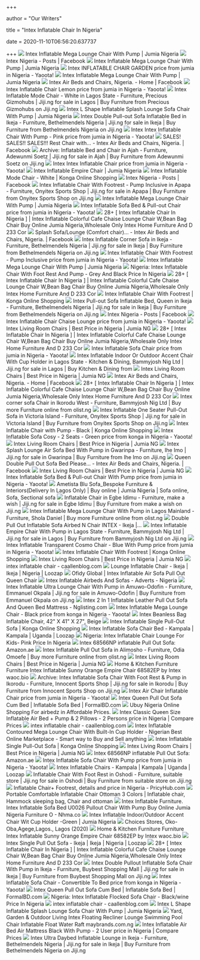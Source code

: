 +++
        
author = "Our Writers"
        
title = "Intex Inflatable Chair In Nigeria"
        
date = 2020-11-10T06:56:20.637737
        
+++
[ ![](https://ng.jumia.is/unsafe/fit-in/500x500/filters:fill(white)/product/33/900712/1.jpg?2339)](https://ng.jumia.is/unsafe/fit-in/500x500/filters:fill(white)/product/33/900712/1.jpg?2339) Intex Inflatable Mega Lounge Chair With Pump | Jumia Nigeria
[ ![](https://lookaside.fbsbx.com/lookaside/crawler/media/?media_id=711512092319716)](https://lookaside.fbsbx.com/lookaside/crawler/media/?media_id=711512092319716) Intex Nigeria - Posts | Facebook
[ ![](https://ng.jumia.is/unsafe/fit-in/500x500/filters:fill(white)/product/33/900712/2.jpg?2339)](https://ng.jumia.is/unsafe/fit-in/500x500/filters:fill(white)/product/33/900712/2.jpg?2339) Intex Inflatable Mega Lounge Chair With Pump | Jumia Nigeria
[ ![](https://images.yaoota.com/4ojskEhQulRmSJWgJrQcPYZJX8k=/trim/yaootaweb-production-ng/media/crawledproductimages/a4d3bcefb7cffca809dd5b2942bfa6648ca1c412.jpg)](https://images.yaoota.com/4ojskEhQulRmSJWgJrQcPYZJX8k=/trim/yaootaweb-production-ng/media/crawledproductimages/a4d3bcefb7cffca809dd5b2942bfa6648ca1c412.jpg) Intex INFLATABLE CHAIR GARDEN price from jumia in Nigeria - Yaoota!
[ ![](https://ng.jumia.is/unsafe/fit-in/680x680/filters:fill(white)/product/33/900712/1.jpg?2339)](https://ng.jumia.is/unsafe/fit-in/680x680/filters:fill(white)/product/33/900712/1.jpg?2339) Intex Inflatable Mega Lounge Chair With Pump | Jumia Nigeria
[ ![](https://lookaside.fbsbx.com/lookaside/crawler/media/?media_id=158438254716372)](https://lookaside.fbsbx.com/lookaside/crawler/media/?media_id=158438254716372) Intex Air Beds and Chairs, Nigeria. - Home | Facebook
[ ![](https://images.yaoota.com/b-QUhggtnXTgjrDivZ-ydIjMgx8=/trim/yaootaweb-production-ng/media/crawledproductimages/aac9149cee6a656f6b96466454c70117214c3f96.jpg)](https://images.yaoota.com/b-QUhggtnXTgjrDivZ-ydIjMgx8=/trim/yaootaweb-production-ng/media/crawledproductimages/aac9149cee6a656f6b96466454c70117214c3f96.jpg) Intex Inflatable Chair Lemon price from jumia in Nigeria - Yaoota!
[ ![](https://d3re0f381bckq9.cloudfront.net/39241933_inflatable-mode-chair-white-7873676_600x600.jpg)](https://d3re0f381bckq9.cloudfront.net/39241933_inflatable-mode-chair-white-7873676_600x600.jpg) Intex Inflatable Mode Chair - White in Lagos State - Furniture, Precious  Gizmohubs | Jiji.ng for sale in Lagos | Buy Furniture from Precious  Gizmohubs on Jiji.ng
[ ![](https://ng.jumia.is/unsafe/fit-in/680x680/filters:fill(white)/product/53/690004/1.jpg?2778)](https://ng.jumia.is/unsafe/fit-in/680x680/filters:fill(white)/product/53/690004/1.jpg?2778) Intex L Shape Inflatable Splash Lounge Sofa Chair With Pump | Jumia Nigeria
[ ![](https://d3re0f381bckq9.cloudfront.net/7411525_cahir-800x800_800x800.jpg)](https://d3re0f381bckq9.cloudfront.net/7411525_cahir-800x800_800x800.jpg) Intex Double Pull-out Sofa Inflatable Bed in Ikeja - Furniture,  Bethelmendels Nigeria | Jiji.ng for sale in Ikeja | Buy Furniture from  Bethelmendels Nigeria on Jiji.ng
[ ![](https://images.yaoota.com/uueOHIhUo9B195quRMkUYDxvXVc=/trim/yaootaweb-production-ng/media/crawledproductimages/e7b43d2cd898a54d8f58ab448d821c0747ef05a1.jpg)](https://images.yaoota.com/uueOHIhUo9B195quRMkUYDxvXVc=/trim/yaootaweb-production-ng/media/crawledproductimages/e7b43d2cd898a54d8f58ab448d821c0747ef05a1.jpg) Intex Intex Inflatable Chair With Pump - Pink price from jumia in Nigeria -  Yaoota!
[ ![](https://lookaside.fbsbx.com/lookaside/crawler/media/?media_id=240790063147857)](https://lookaside.fbsbx.com/lookaside/crawler/media/?media_id=240790063147857) SALES! SALES!! SALES!!! Rest Chair with... - Intex Air Beds and Chairs,  Nigeria. | Facebook
[ ![](https://d3re0f381bckq9.cloudfront.net/47415138_20200627-201856_1500x729.jpg)](https://d3re0f381bckq9.cloudfront.net/47415138_20200627-201856_1500x729.jpg) Archive: Inflatable Bed and Chair in Ajah - Furniture, Adewunmi Soetz |  Jiji.ng for sale in Ajah | Buy Furniture from Adewunmi Soetz on Jiji.ng
[ ![](https://images.yaoota.com/vmmxw_o1aKOwDEgfRFASypOhiZA=/trim/yaootaweb-production-ng/media/crawledproductimages/459e9876ed30f0dffbe30074f836d1ce0206e295.jpg)](https://images.yaoota.com/vmmxw_o1aKOwDEgfRFASypOhiZA=/trim/yaootaweb-production-ng/media/crawledproductimages/459e9876ed30f0dffbe30074f836d1ce0206e295.jpg) Intex Intex Inflatable Chair price from jumia in Nigeria - Yaoota!
[ ![](https://ng.jumia.is/unsafe/fit-in/680x680/filters:fill(white)/product/96/829454/1.jpg?6273)](https://ng.jumia.is/unsafe/fit-in/680x680/filters:fill(white)/product/96/829454/1.jpg?6273) Intex Inflatable Empire Chair | Jumia Nigeria
[ ![](https://www-konga-com-res.cloudinary.com/w_auto,f_auto,fl_lossy,dpr_auto,q_auto/media/catalog/product/I/n/Inflatable-Mode-Chair---White-7873677.jpg)](https://www-konga-com-res.cloudinary.com/w_auto,f_auto,fl_lossy,dpr_auto,q_auto/media/catalog/product/I/n/Inflatable-Mode-Chair---White-7873677.jpg) Intex Inflatable Mode Chair - White | Konga Online Shopping
[ ![](https://lookaside.fbsbx.com/lookaside/crawler/media/?media_id=1154030784734509)](https://lookaside.fbsbx.com/lookaside/crawler/media/?media_id=1154030784734509) Intex Nigeria - Posts | Facebook
[ ![](https://d3re0f381bckq9.cloudfront.net/44456094_screenshot-20200508-102535_720x774.jpg)](https://d3re0f381bckq9.cloudfront.net/44456094_screenshot-20200508-102535_720x774.jpg) Intex Inflatable Chair With Footrest - Pump Inclusive in Apapa - Furniture,  Onyitex Sports Shop | Jiji.ng for sale in Apapa | Buy Furniture from  Onyitex Sports Shop on Jiji.ng
[ ![](https://ng.jumia.is/unsafe/fit-in/500x500/filters:fill(white)/product/33/900712/5.jpg?2339)](https://ng.jumia.is/unsafe/fit-in/500x500/filters:fill(white)/product/33/900712/5.jpg?2339) Intex Inflatable Mega Lounge Chair With Pump | Jumia Nigeria
[ ![](https://images.yaoota.com/XmcSK_pU75VGguCJWqRgyZoKDXw=/trim/yaootaweb-production-ng/media/crawledproductimages/b96ec3f67f1ad3a45741f32c29943d9218866d72.jpg)](https://images.yaoota.com/XmcSK_pU75VGguCJWqRgyZoKDXw=/trim/yaootaweb-production-ng/media/crawledproductimages/b96ec3f67f1ad3a45741f32c29943d9218866d72.jpg) Intex Inflatable Sofa Bed & Pull-out Chair price from jumia in Nigeria -  Yaoota!
[ ![](https://images1.jiji.ng/9664352_intex-inflatable-sofa-chair-with-foot-rest-pump_300x300.jpg)](https://images1.jiji.ng/9664352_intex-inflatable-sofa-chair-with-foot-rest-pump_300x300.jpg) 28+ [ Intex Inflatable Chair In Nigeria ] | Intex Inflatable Colorful Cafe  Chaise Lounge Chair W,Bean Bag Chair Buy Online Jumia Nigeria,Wholesale  Only Intex Home Furniture And D 233 Cor
[ ![](https://lookaside.fbsbx.com/lookaside/crawler/media/?media_id=183472582212939)](https://lookaside.fbsbx.com/lookaside/crawler/media/?media_id=183472582212939) Splash Sofa/Lounge (Comfort chair)... - Intex Air Beds and Chairs, Nigeria.  | Facebook
[ ![](https://d3re0f381bckq9.cloudfront.net/7383230_51yfqcdxjyl-sy355_355x355.jpg)](https://d3re0f381bckq9.cloudfront.net/7383230_51yfqcdxjyl-sy355_355x355.jpg) Intex Inflatable Corner Sofa in Ikeja - Furniture, Bethelmendels Nigeria |  Jiji.ng for sale in Ikeja | Buy Furniture from Bethelmendels Nigeria on  Jiji.ng
[ ![](https://images.yaoota.com/JHOT-etK61veEQXxYcGsFeakEcQ=/trim/yaootaweb-production-ng/media/crawledproductimages/4541b100286ae4d51e5e1baa2d455ad58906e3ac.jpg)](https://images.yaoota.com/JHOT-etK61veEQXxYcGsFeakEcQ=/trim/yaootaweb-production-ng/media/crawledproductimages/4541b100286ae4d51e5e1baa2d455ad58906e3ac.jpg) Intex Inflatable Chair With Footrest - Pump Inclusive price from jumia in  Nigeria - Yaoota!
[ ![](https://ng.jumia.is/unsafe/fit-in/680x680/filters:fill(white)/product/33/900712/3.jpg?2339)](https://ng.jumia.is/unsafe/fit-in/680x680/filters:fill(white)/product/33/900712/3.jpg?2339) Intex Inflatable Mega Lounge Chair With Pump | Jumia Nigeria
[ ![](https://static.jumia.com.ng/p/intex-6218-6093655-1-zoom.jpg)](https://static.jumia.com.ng/p/intex-6218-6093655-1-zoom.jpg) Nigeria: Intex Inflatable Chair With Foot Rest And Pump - Grey And Black  Price In Nigeria
[ ![](http://s3.amazonaws.com/www.dealdey.com/system/deals/images/50737/S670x414/Product-intex-empire-chair-68581NPEP-D.jpg?1420808125)](http://s3.amazonaws.com/www.dealdey.com/system/deals/images/50737/S670x414/Product-intex-empire-chair-68581NPEP-D.jpg?1420808125) 28+ [ Intex Inflatable Chair In Nigeria ] | Intex Inflatable Colorful Cafe  Chaise Lounge Chair W,Bean Bag Chair Buy Online Jumia Nigeria,Wholesale  Only Intex Home Furniture And D 233 Cor
[ ![](https://www-konga-com-res.cloudinary.com/w_auto,f_auto,fl_lossy,dpr_auto,q_auto/media/catalog/product/V/F/112002_1538022646.jpg)](https://www-konga-com-res.cloudinary.com/w_auto,f_auto,fl_lossy,dpr_auto,q_auto/media/catalog/product/V/F/112002_1538022646.jpg) Intex Inflatable Chair With Footrest | Konga Online Shopping
[ ![](https://d3re0f381bckq9.cloudfront.net/7385597_graphic1_1000x805.jpg)](https://d3re0f381bckq9.cloudfront.net/7385597_graphic1_1000x805.jpg) Intex Pull-out Sofa Inflatable Bed, Queen in Ikeja - Furniture,  Bethelmendels Nigeria | Jiji.ng for sale in Ikeja | Buy Furniture from  Bethelmendels Nigeria on Jiji.ng
[ ![](https://lookaside.fbsbx.com/lookaside/crawler/media/?media_id=711517822319143)](https://lookaside.fbsbx.com/lookaside/crawler/media/?media_id=711517822319143) Intex Nigeria - Posts | Facebook
[ ![](https://images.yaoota.com/gcAMGzB6GDY69lFjy18nBJahuUQ=/trim/yaootaweb-production-ng/media/crawledproductimages/b43b5b5e5ede996216c0c21cb6432cfde9828eb3.jpg)](https://images.yaoota.com/gcAMGzB6GDY69lFjy18nBJahuUQ=/trim/yaootaweb-production-ng/media/crawledproductimages/b43b5b5e5ede996216c0c21cb6432cfde9828eb3.jpg) Intex Inflatable Chair Chaise Lounge price from jumia in Nigeria - Yaoota!
[ ![](https://ng.jumia.is/unsafe/fit-in/300x300/filters:fill(white)/product/39/400533/1.jpg?7441)](https://ng.jumia.is/unsafe/fit-in/300x300/filters:fill(white)/product/39/400533/1.jpg?7441) Intex Living Room Chairs | Best Price in Nigeria | Jumia NG
[ ![](https://n3.sdlcdn.com/imgs/a/m/c/Intex-Teddy-Chair-SDL515999617-1-23f36.jpg)](https://n3.sdlcdn.com/imgs/a/m/c/Intex-Teddy-Chair-SDL515999617-1-23f36.jpg) 28+ [ Intex Inflatable Chair In Nigeria ] | Intex Inflatable Colorful Cafe  Chaise Lounge Chair W,Bean Bag Chair Buy Online Jumia Nigeria,Wholesale  Only Intex Home Furniture And D 233 Cor
[ ![](https://images.yaoota.com/xrYSoUH-Y-FFaf3JEH3ErUuZ514=/trim/yaootaweb-production-ng/media/crawledproductimages/3d14a46bd07cd36bf0a2c46ccfe55de6a5766eac.jpg)](https://images.yaoota.com/xrYSoUH-Y-FFaf3JEH3ErUuZ514=/trim/yaootaweb-production-ng/media/crawledproductimages/3d14a46bd07cd36bf0a2c46ccfe55de6a5766eac.jpg) Intex Inflatable Sofa Chair price from jumia in Nigeria - Yaoota!
[ ![](https://d3re0f381bckq9.cloudfront.net/9506367_68587-naduvaemo-kreslo-intex_800x800.jpg)](https://d3re0f381bckq9.cloudfront.net/9506367_68587-naduvaemo-kreslo-intex_800x800.jpg) Intex Inflatable Indoor Or Outdoor Accent Chair With Cup Holder in Lagos  State - Kitchen & Dining, Bammyjosh Nig Ltd | Jiji.ng for sale in Lagos |  Buy Kitchen & Dining from
[ ![](https://ng.jumia.is/unsafe/fit-in/300x300/filters:fill(white)/product/15/537231/1.jpg?1650)](https://ng.jumia.is/unsafe/fit-in/300x300/filters:fill(white)/product/15/537231/1.jpg?1650) Intex Living Room Chairs | Best Price in Nigeria | Jumia NG
[ ![](https://lookaside.fbsbx.com/lookaside/crawler/media/?media_id=183471508879713)](https://lookaside.fbsbx.com/lookaside/crawler/media/?media_id=183471508879713) Intex Air Beds and Chairs, Nigeria. - Home | Facebook
[ ![](http://i5.walmartimages.com/dfw/dce07b8c-57ff/k2-_e33f1f82-1d62-4425-97c2-bfd5c75224a5.v1.jpg)](http://i5.walmartimages.com/dfw/dce07b8c-57ff/k2-_e33f1f82-1d62-4425-97c2-bfd5c75224a5.v1.jpg) 28+ [ Intex Inflatable Chair In Nigeria ] | Intex Inflatable Colorful Cafe  Chaise Lounge Chair W,Bean Bag Chair Buy Online Jumia Nigeria,Wholesale  Only Intex Home Furniture And D 233 Cor
[ ![](https://static-uc.olist.ng/upload/20191004/5d96fbba4f604.jpg)](https://static-uc.olist.ng/upload/20191004/5d96fbba4f604.jpg) Intex corner sofa Chair in Ikorodu West - Furniture, Bammyjosh Nig Ltd |  Buy more Furniture online from olist.ng
[ ![](https://d3re0f381bckq9.cloudfront.net/38194877_20191205-171257_1080x1069.jpg)](https://d3re0f381bckq9.cloudfront.net/38194877_20191205-171257_1080x1069.jpg) Intex Inflatable One Seater Pull-Out Sofa in Victoria Island - Furniture,  Onyitex Sports Shop | Jiji.ng for sale in Victoria Island | Buy Furniture  from Onyitex Sports Shop on Jiji.ng
[ ![](https://www-konga-com-res.cloudinary.com/w_auto,f_auto,fl_lossy,dpr_auto,q_auto/media/catalog/product/I/n/Inflatable-Chair-with-Pump---Black-7400113.jpg)](https://www-konga-com-res.cloudinary.com/w_auto,f_auto,fl_lossy,dpr_auto,q_auto/media/catalog/product/I/n/Inflatable-Chair-with-Pump---Black-7400113.jpg) Intex Inflatable Chair with Pump - Black | Konga Online Shopping
[ ![](https://images.yaoota.com/66dgL9dBcGc5TeHTfOx7dTB88hE=/trim/yaootaweb-production-ng/media/crawledproductimages/14ddc05a32b4e2c4f570d61895ce2eb35111a4bd.jpg)](https://images.yaoota.com/66dgL9dBcGc5TeHTfOx7dTB88hE=/trim/yaootaweb-production-ng/media/crawledproductimages/14ddc05a32b4e2c4f570d61895ce2eb35111a4bd.jpg) Intex Inflatable Sofa Cosy - 2 Seats - Green price from konga in Nigeria -  Yaoota!
[ ![](https://ng.jumia.is/unsafe/fit-in/300x300/filters:fill(white)/product/68/702614/1.jpg?4929)](https://ng.jumia.is/unsafe/fit-in/300x300/filters:fill(white)/product/68/702614/1.jpg?4929) Intex Living Room Chairs | Best Price in Nigeria | Jumia NG
[ ![](https://d3re0f381bckq9.cloudfront.net/48845363_img-20200718-155757-4_1125x1500.jpg)](https://d3re0f381bckq9.cloudfront.net/48845363_img-20200718-155757-4_1125x1500.jpg) Intex Splash Lounge Air Sofa Bed With Pump in Gwarinpa - Furniture, Ihe Imo  | Jiji.ng for sale in Gwarinpa | Buy Furniture from Ihe Imo on Jiji.ng
[ ![](https://lookaside.fbsbx.com/lookaside/crawler/media/?media_id=221340451759485)](https://lookaside.fbsbx.com/lookaside/crawler/media/?media_id=221340451759485) Queen Double Pull Out Sofa Bed Please... - Intex Air Beds and Chairs,  Nigeria. | Facebook
[ ![](https://ng.jumia.is/unsafe/fit-in/300x300/filters:fill(white)/product/29/426912/1.jpg?1866)](https://ng.jumia.is/unsafe/fit-in/300x300/filters:fill(white)/product/29/426912/1.jpg?1866) Intex Living Room Chairs | Best Price in Nigeria | Jumia NG
[ ![](https://images.yaoota.com/QvylvROYs_DXkr1chapnOSEDARY=/trim/yaootaweb-production-ng/media/crawledproductimages/09e3ce2de6cdb8b1d77924e1268bbc6feef4d935.jpg)](https://images.yaoota.com/QvylvROYs_DXkr1chapnOSEDARY=/trim/yaootaweb-production-ng/media/crawledproductimages/09e3ce2de6cdb8b1d77924e1268bbc6feef4d935.jpg) Intex Inflatable Sofa Bed & Pull-out Chair With Pump price from jumia in  Nigeria - Yaoota!
[ ![](https://i.pinimg.com/originals/d8/ba/cf/d8bacfdcda584513bb4f9df6ebd9ccc4.jpg)](https://i.pinimg.com/originals/d8/ba/cf/d8bacfdcda584513bb4f9df6ebd9ccc4.jpg) Ametista Blu Sofa_Bespoke Furniture & Interiors(Delivery In Lagos Only) |  Buy online | Jumia Nigeria | Sofa online, Sofa, Sectional sofa
[ ![](https://d3re0f381bckq9.cloudfront.net/39965523_htb1tkc5ttjybenjy1zeq6yhzvxaj_800x800.jpg)](https://d3re0f381bckq9.cloudfront.net/39965523_htb1tkc5ttjybenjy1zeq6yhzvxaj_800x800.jpg) Inflatable Chair in Egbe Idimu - Furniture, make a wish | Jiji.ng for sale  in Egbe Idimu | Buy Furniture from make a wish on Jiji.ng
[ ![](https://static-uc.olist.ng/upload/20191204/etau2iiu8ea.jpg)](https://static-uc.olist.ng/upload/20191204/etau2iiu8ea.jpg) Intex Inflatable Mega Lounge Chair With Pump in Lagos Mainland - Furniture,  Shola Daniel | Buy more Furniture online from olist.ng
[ ![](https://loozap.com/storage/files/ng/lel_15-09-2019/thumb-816x460-listings360_rip0hbt__33806358_double-pull-copy_450x450.jpg)](https://loozap.com/storage/files/ng/lel_15-09-2019/thumb-816x460-listings360_rip0hbt__33806358_double-pull-copy_450x450.jpg) Double Pull Out Inflatable Sofa Airbed N Chair INTEX - Ikeja |...
[ ![](https://ng2.jijistatic.com/40080375_4a3c8ebbb84672fe1777f70d8995d9c2_600x600.jpg)](https://ng2.jijistatic.com/40080375_4a3c8ebbb84672fe1777f70d8995d9c2_600x600.jpg) Intex Inflatable Empire Chair With Pump in Lagos State - Furniture,  Bammyjosh Nig Ltd | Jiji.ng for sale in Lagos | Buy Furniture from  Bammyjosh Nig Ltd on Jiji.ng
[ ![](https://images.yaoota.com/Q3_vvv5GExqt55qRLZvNXyDwh7I=/trim/yaootaweb-production-ng/media/crawledproductimages/94fddd49847a9d5f69f70725bdb9014b6c8a3e9c.jpg)](https://images.yaoota.com/Q3_vvv5GExqt55qRLZvNXyDwh7I=/trim/yaootaweb-production-ng/media/crawledproductimages/94fddd49847a9d5f69f70725bdb9014b6c8a3e9c.jpg) Intex Inflatable Transparent Cosmo Chair - Blue With Pump price from jumia  in Nigeria - Yaoota!
[ ![](https://www-konga-com-res.cloudinary.com/w_auto,f_auto,fl_lossy,dpr_auto,q_auto/media/catalog/product/U/l/Ultra-Lounge-Air-chair-with-Footrest-7795058.jpg)](https://www-konga-com-res.cloudinary.com/w_auto,f_auto,fl_lossy,dpr_auto,q_auto/media/catalog/product/U/l/Ultra-Lounge-Air-chair-with-Footrest-7795058.jpg) Intex Inflatable Chair With Footrest | Konga Online Shopping
[ ![](https://ng.jumia.is/unsafe/fit-in/300x300/filters:fill(white)/product/67/651554/1.jpg?3733)](https://ng.jumia.is/unsafe/fit-in/300x300/filters:fill(white)/product/67/651554/1.jpg?3733) Intex Living Room Chairs | Best Price in Nigeria | Jumia NG
[ ![](https://img.particlenews.com/img/id/25RHHh_0PS4usU300?type=thumbnail_512x288)](https://img.particlenews.com/img/id/25RHHh_0PS4usU300?type=thumbnail_512x288)     intex inflatable chair - caallenblog.com
[ ![](https://loozap.com/storage/files/ng/lel_15-09-2019/thumb-816x460-listings360_ow35tga__10024280_jsk-chair_600x506.jpg)](https://loozap.com/storage/files/ng/lel_15-09-2019/thumb-816x460-listings360_ow35tga__10024280_jsk-chair_600x506.jpg) Lounge Inflatable Chair - Ikeja | Ikeja | Nigeria | Loozap
[ ![](https://m.ofidy.com/ProductImages/other/Intex_Inflatable_Air_Sofa_Pull_Out_Queen_Chair_ofidy.jpg)](https://m.ofidy.com/ProductImages/other/Intex_Inflatable_Air_Sofa_Pull_Out_Queen_Chair_ofidy.jpg) Ofidy Global | Intex Inflatable Air Sofa Pull Out Queen Chair
[ ![](https://www.nairaland.com/attachments/8114772_1e1825607b804fddbbfee9fc1dfe18ec_jpeg_jpeg905aa050bcc65ae83486bfc3bf4f045e)](https://www.nairaland.com/attachments/8114772_1e1825607b804fddbbfee9fc1dfe18ec_jpeg_jpeg905aa050bcc65ae83486bfc3bf4f045e) Intex Inflatable Airbeds And Sofas - Adverts - Nigeria
[ ![](https://d3re0f381bckq9.cloudfront.net/30002749_1-22_680x680.jpg)](https://d3re0f381bckq9.cloudfront.net/30002749_1-22_680x680.jpg) Intex Inflatable Ultra Lounge Chair With Pump in Amuwo-Odofin - Furniture,  Emmanuel Okpala | Jiji.ng for sale in Amuwo-Odofin | Buy Furniture from  Emmanuel Okpala on Jiji.ng
[ ![](https://nglisting.com/uploads/images/listings/2000x2000/13a127_8afff21_7_.jpg)](https://nglisting.com/uploads/images/listings/2000x2000/13a127_8afff21_7_.jpg) Intex 2 In 1 Inflatable Leather Pull Out Sofa And Queen Bed Mattress -  Nglisting.com
[ ![](https://images.yaoota.com/lqmD_350YqzoWQT83fTksFAHyas=/trim/yaootaweb-production-ng/media/crawledproductimages/588377033a4b978aeb7005be79c637534b11eaaa.jpg)](https://images.yaoota.com/lqmD_350YqzoWQT83fTksFAHyas=/trim/yaootaweb-production-ng/media/crawledproductimages/588377033a4b978aeb7005be79c637534b11eaaa.jpg) Intex Inflatable Mega Lounge Chair - Black price from konga in Nigeria -  Yaoota!
[ ![](https://templates.joomla-monster.com/joomla30/jm-zonestore-v2/media/djcatalog2/images/item/0/amazonbasics-guest-chair-black-1_f.jpg)](https://templates.joomla-monster.com/joomla30/jm-zonestore-v2/media/djcatalog2/images/item/0/amazonbasics-guest-chair-black-1_f.jpg) Intex Beanless Bag Inflatable Chair, 42" X 41" X 27", Beige
[ ![](https://www-konga-com-res.cloudinary.com/w_auto,f_auto,fl_lossy,dpr_auto,q_auto/media/catalog/product/S/i/Single-Pull-Out-Sofa-Pump-Included-6048372.jpg)](https://www-konga-com-res.cloudinary.com/w_auto,f_auto,fl_lossy,dpr_auto,q_auto/media/catalog/product/S/i/Single-Pull-Out-Sofa-Pump-Included-6048372.jpg) Intex Inflatable Single Pull-Out Sofa | Konga Online Shopping
[ ![](https://loozap.com/storage/files/ug/j_18-08-2019/thumb-816x460-listings360_548080_screenshot-20190722-074410-gallery_620x1103.jpg)](https://loozap.com/storage/files/ug/j_18-08-2019/thumb-816x460-listings360_548080_screenshot-20190722-074410-gallery_620x1103.jpg) Intex Inflatable Sofa Chair Bed - Kampala | Kampala | Uganda | Loozap
[ ![](https://static.jumia.com.ng/p/intex-6922-4274475-1-zoom.jpg)](https://static.jumia.com.ng/p/intex-6922-4274475-1-zoom.jpg) Nigeria: Intex Inflatable Chair Lounge For Kids- Pink Price In Nigeria
[ ![](https://images-na.ssl-images-amazon.com/images/I/41i-A-vTx9L._AC_SY400_.jpg)](https://images-na.ssl-images-amazon.com/images/I/41i-A-vTx9L._AC_SY400_.jpg) Intex 68566NP inflatable Pull Out Sofa: Amazon.ae
[ ![](https://static-uc.olist.ng/upload/20200512/v0yltakdzb5.jpg)](https://static-uc.olist.ng/upload/20200512/v0yltakdzb5.jpg) Intex Inflatable Pull Out Sofa in Alimosho - Furniture, Odia Omoefe | Buy  more Furniture online from olist.ng
[ ![](https://ng.jumia.is/unsafe/fit-in/300x300/filters:fill(white)/product/35/812554/1.jpg?3741)](https://ng.jumia.is/unsafe/fit-in/300x300/filters:fill(white)/product/35/812554/1.jpg?3741) Intex Living Room Chairs | Best Price in Nigeria | Jumia NG
[ ![](https://images-na.ssl-images-amazon.com/images/I/61HHVGy5BqL._AC_SX355_.jpg)](https://images-na.ssl-images-amazon.com/images/I/61HHVGy5BqL._AC_SX355_.jpg) Home & Kitchen Furniture Furniture Intex Inflatable Sunny Orange Empire  Chair 68582EP by Intex waoc.bio
[ ![](https://d3re0f381bckq9.cloudfront.net/46281682_screenshot-20200610-034803_720x673.jpg)](https://d3re0f381bckq9.cloudfront.net/46281682_screenshot-20200610-034803_720x673.jpg) Archive: Intex Inflatable Sofa Chair With Foot Rest & Pump in Ikorodu -  Furniture, Innocent Sports Shop | Jiji.ng for sale in Ikorodu | Buy  Furniture from Innocent Sports Shop on Jiji.ng
[ ![](https://images.yaoota.com/yI1WruH01ytB3ssjN1OOG3EWu0M=/trim/yaootaweb-production-ng/media/crawledproductimages/ce70499c19a57744fb14de7e0856458fae57aeae.jpg)](https://images.yaoota.com/yI1WruH01ytB3ssjN1OOG3EWu0M=/trim/yaootaweb-production-ng/media/crawledproductimages/ce70499c19a57744fb14de7e0856458fae57aeae.jpg) Intex Air Chair Inflatable Chair price from jumia in Nigeria - Yaoota!
[ ![](https://www.formalbd.com/wp-content/uploads/2020/08/Intex-Inflatable-Sofa-Cum-Bed-1.png)](https://www.formalbd.com/wp-content/uploads/2020/08/Intex-Inflatable-Sofa-Cum-Bed-1.png) Intex Queen Pull Out Sofa Cum Bed | Inflatable Sofa Bed | FormalBD.com
[ ![](https://www.u-buy.com.ng/productimg/?image=aHR0cHM6Ly9pbWFnZXMtbmEuc3NsLWltYWdlcy1hbWF6b24uY29tL2ltYWdlcy9JLzYxcmNwV0RUdENMLl9TUzQwMF8uanBn.jpg)](https://www.u-buy.com.ng/productimg/?image=aHR0cHM6Ly9pbWFnZXMtbmEuc3NsLWltYWdlcy1hbWF6b24uY29tL2ltYWdlcy9JLzYxcmNwV0RUdENMLl9TUzQwMF8uanBn.jpg) Ubuy Nigeria Online Shopping For airbedz in Affordable Prices.
[ ![](https://ng.pricenacdn.com/files/images/products/original/684/Intex-Classic-Queen-Size-Inflatable-Air-Bed-Pump-2-Pillows-2-Persons_3517616_c36cdeef5221902773cd50c3b2e978ef_t.jpg)](https://ng.pricenacdn.com/files/images/products/original/684/Intex-Classic-Queen-Size-Inflatable-Air-Bed-Pump-2-Pillows-2-Persons_3517616_c36cdeef5221902773cd50c3b2e978ef_t.jpg) Intex Classic Queen Size Inflatable Air Bed + Pump & 2 Pillows - 2 Persons  price in Nigeria | Compare Prices
[ ![](https://hw.menardc.com/main/items/media/INTEX002/ProductLarge/2766987_P_LF.jpg)](https://hw.menardc.com/main/items/media/INTEX002/ProductLarge/2766987_P_LF.jpg)     intex inflatable chair - caallenblog.com
[ ![](https://www.nairaengine.com/uploads/images/img_1920x_5c657f244587c.jpg)](https://www.nairaengine.com/uploads/images/img_1920x_5c657f244587c.jpg) Intex Inflatable Contoured Mega Lounge Chair With Built-In Cup Holder -  Nigerian Best Online Marketplace - Smart way to Buy and Sell anything
[ ![](https://www-konga-com-res.cloudinary.com/w_auto,f_auto,fl_lossy,dpr_auto,q_auto/media/catalog/product/E/E/106731_1535504879.jpg)](https://www-konga-com-res.cloudinary.com/w_auto,f_auto,fl_lossy,dpr_auto,q_auto/media/catalog/product/E/E/106731_1535504879.jpg) Intex Inflatable Single Pull-Out Sofa | Konga Online Shopping
[ ![](https://ng.jumia.is/unsafe/fit-in/300x300/filters:fill(white)/product/00/556326/1.jpg?4434)](https://ng.jumia.is/unsafe/fit-in/300x300/filters:fill(white)/product/00/556326/1.jpg?4434) Intex Living Room Chairs | Best Price in Nigeria | Jumia NG
[ ![](https://m.media-amazon.com/images/I/510vJEfc9RL.jpg)](https://m.media-amazon.com/images/I/510vJEfc9RL.jpg) Intex 68566NP inflatable Pull Out Sofa: Amazon.ae
[ ![](https://images.yaoota.com/PrFRyQiDNVuHSYEWJHfqG_Q7kZ4=/trim/yaootaweb-production-ng/media/crawledproductimages/3dd669806a3173d22d3bc26fd13074f7039180b9.jpg)](https://images.yaoota.com/PrFRyQiDNVuHSYEWJHfqG_Q7kZ4=/trim/yaootaweb-production-ng/media/crawledproductimages/3dd669806a3173d22d3bc26fd13074f7039180b9.jpg) Intex Inflatable Sofa Chair With Pump price from jumia in Nigeria - Yaoota!
[ ![](https://loozap.com/storage/files/ug/j_18-08-2019/thumb-816x460-listings360_503291_fb-img-1561705939890_620x620.jpg)](https://loozap.com/storage/files/ug/j_18-08-2019/thumb-816x460-listings360_503291_fb-img-1561705939890_620x620.jpg) Intex Inflatable Chairs - Kampala | Kampala | Uganda | Loozap
[ ![](https://d3re0f381bckq9.cloudfront.net/34178263_2-2_500x500.jpg)](https://d3re0f381bckq9.cloudfront.net/34178263_2-2_500x500.jpg) Inflatable Chair With Foot Rest in Oshodi - Furniture, suitable store |  Jiji.ng for sale in Oshodi | Buy Furniture from suitable store on Jiji.ng
[ ![](https://pricyhub.com/ng/images/inflatable-chair-footrest-price-nigeria-konga-3721153)](https://pricyhub.com/ng/images/inflatable-chair-footrest-price-nigeria-konga-3721153) Inflatable Chair+ Footrest, details and price in Nigeria - PricyHub.com
[ ![](https://i.pinimg.com/originals/fe/6d/dd/fe6ddd52190ebc19df90e59a2d15d469.jpg)](https://i.pinimg.com/originals/fe/6d/dd/fe6ddd52190ebc19df90e59a2d15d469.jpg) Portable Comfortable Inflatable Chair Ottoman 3 Colors | Inflatable chair,  Hammock sleeping bag, Chair and ottoman
[ ![](https://4.imimg.com/data4/VH/CA/MY-17064899/intex-inflatable-sofa-chair-250x250.jpg)](https://4.imimg.com/data4/VH/CA/MY-17064899/intex-inflatable-sofa-chair-250x250.jpg) Intex Inflatable Furniture. Intex Inflatable Sofa Bed U0026 Pullout Chair  With Pump Buy Online Jumia Nigeria Furniture O - Nhma.co
[ ![](https://ng.jumia.is/unsafe/fit-in/680x680/filters:fill(white)/product/73/439214/1.jpg?7511)](https://ng.jumia.is/unsafe/fit-in/680x680/filters:fill(white)/product/73/439214/1.jpg?7511) Intex Inflatable Indoor/Outdoor Accent Chair Wit Cup Holder -Green | Jumia  Nigeria
[ ![](https://scontent.fymy1-1.fna.fbcdn.net/v/t1.0-9/s720x720/44131162_2186948201560904_2815648428883705856_n.jpg?_nc_cat=102&_nc_sid=110474&_nc_ohc=dPWSLZOzTcQAX_vK1vZ&_nc_ht=scontent.fymy1-1.fna&tp=7&oh=9c9ce82bd0ba1583ca420d90d1c7650c&oe=5F880C01)](https://scontent.fymy1-1.fna.fbcdn.net/v/t1.0-9/s720x720/44131162_2186948201560904_2815648428883705856_n.jpg?_nc_cat=102&_nc_sid=110474&_nc_ohc=dPWSLZOzTcQAX_vK1vZ&_nc_ht=scontent.fymy1-1.fna&tp=7&oh=9c9ce82bd0ba1583ca420d90d1c7650c&oe=5F880C01) Choices Stores, Oko-Oba,Agege,Lagos., Lagos (2020)
[ ![](https://cdn-o.fishpond.co.nz/0060/507/923/210561994/original.jpeg)](https://cdn-o.fishpond.co.nz/0060/507/923/210561994/original.jpeg) Home & Kitchen Furniture Furniture Intex Inflatable Sunny Orange Empire  Chair 68582EP by Intex waoc.bio
[ ![](https://loozap.com/storage/files/ng/jj_15-10-2019/thumb-816x460-listings360_lg1f2ii__15914526_1521566863757_620x412.jpg)](https://loozap.com/storage/files/ng/jj_15-10-2019/thumb-816x460-listings360_lg1f2ii__15914526_1521566863757_620x412.jpg) Intex Single Pull Out Sofa - Ikeja | Ikeja | Nigeria | Loozap
[ ![](https://static.jumia.com.ng/mOMQmhDkhfawt-UON8A0HeE6WEo=/fit-in/220x220/filters:fill(white)/product/41/11026/1.jpg?7202)](https://static.jumia.com.ng/mOMQmhDkhfawt-UON8A0HeE6WEo=/fit-in/220x220/filters:fill(white)/product/41/11026/1.jpg?7202) 28+ [ Intex Inflatable Chair In Nigeria ] | Intex Inflatable Colorful Cafe  Chaise Lounge Chair W,Bean Bag Chair Buy Online Jumia Nigeria,Wholesale  Only Intex Home Furniture And D 233 Cor
[ ![](https://d3re0f381bckq9.cloudfront.net/52723247_0b8d9f44800867b4c7271f81990f63e8-jpg-720x720q75-jpg_720x720.jpg)](https://d3re0f381bckq9.cloudfront.net/52723247_0b8d9f44800867b4c7271f81990f63e8-jpg-720x720q75-jpg_720x720.jpg) Intex Double Pullout Inflatable Sofa Chair With Pump in Ikeja - Furniture,  Buybest Shopping Mall | Jiji.ng for sale in Ikeja | Buy Furniture from  Buybest Shopping Mall on Jiji.ng
[ ![](https://images.yaoota.com/8VohnplvMjjVE1cPhJ4XHw8OVq4=/trim/yaootaweb-production-ng/media/crawledproductimages/db7b278944a4f6e4368940ba5ef81174cbc0f097.jpg)](https://images.yaoota.com/8VohnplvMjjVE1cPhJ4XHw8OVq4=/trim/yaootaweb-production-ng/media/crawledproductimages/db7b278944a4f6e4368940ba5ef81174cbc0f097.jpg) Intex Inflatable Sofa Chair - Convertible To Bed price from konga in Nigeria  - Yaoota!
[ ![](https://www.formalbd.com/wp-content/uploads/2020/08/20191110_172224-scaled.jpg)](https://www.formalbd.com/wp-content/uploads/2020/08/20191110_172224-scaled.jpg) Intex Queen Pull Out Sofa Cum Bed | Inflatable Sofa Bed | FormalBD.com
[ ![](https://static.jumia.com.ng/p/intex-4733-8900255-1-zoom.jpg)](https://static.jumia.com.ng/p/intex-4733-8900255-1-zoom.jpg) Nigeria: Intex Inflatable Flocked Sofa Chair - Black/wine Price In Nigeria
[ ![](https://images-na.ssl-images-amazon.com/images/I/71H8L%2BiPMmL._AC_.jpg)](https://images-na.ssl-images-amazon.com/images/I/71H8L%2BiPMmL._AC_.jpg)     intex inflatable chair - caallenblog.com
[ ![](https://ng.jumia.is/unsafe/fit-in/680x680/filters:fill(white)/product/53/690004/2.jpg?2778)](https://ng.jumia.is/unsafe/fit-in/680x680/filters:fill(white)/product/53/690004/2.jpg?2778) Intex L Shape Inflatable Splash Lounge Sofa Chair With Pump | Jumia Nigeria
[ ![](https://images-na.ssl-images-amazon.com/images/I/81g3t2lRFxL._AC_SX425_.jpg)](https://images-na.ssl-images-amazon.com/images/I/81g3t2lRFxL._AC_SX425_.jpg) Yard, Garden & Outdoor Living Intex Floating Recliner Lounge Swimming Pool Chair  Inflatable Float Water Raft maybrands.com.ng
[ ![](https://ng.pricenacdn.com/files/images/products/original/684/Intex-Inflatable-Air-Bed-Air-Mattress-Black-With-Pump-2-User_3334460_623b9aa2ccefd0f5395ba757ea260e85_t.jpg)](https://ng.pricenacdn.com/files/images/products/original/684/Intex-Inflatable-Air-Bed-Air-Mattress-Black-With-Pump-2-User_3334460_623b9aa2ccefd0f5395ba757ea260e85_t.jpg) Intex Inflatable Air Bed Air Mattress Black With Pump - 2 User price in  Nigeria | Compare Prices
[ ![](https://d3re0f381bckq9.cloudfront.net/7385044_intex-68881-500x500_500x500.jpg)](https://d3re0f381bckq9.cloudfront.net/7385044_intex-68881-500x500_500x500.jpg) Intex Ultra Daybed Inflatable Lounge in Ikeja - Furniture, Bethelmendels  Nigeria | Jiji.ng for sale in Ikeja | Buy Furniture from Bethelmendels  Nigeria on Jiji.ng
